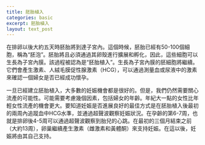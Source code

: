 ```yaml
---
title: 胚胎植入
categories: basic
excerpt: 胚胎植入
layout: text_post
---
```


在排卵以後大約五天時胚胎將到達子宮內。這個時候，胚胎已經有50-100個細胞，稱為“胚泡”。胚胎將且必須通過其卵殼進行擴展和孵化，因此，這些細胞可以生長為子宮內膜。該過程被認為是“胚胎植入”。生長為子宮內膜的胚細胞將繼續。它們會產生激素、人絨毛膜促性腺激素（HCG），可以通過測量血或尿液中的激素來確認一個婦女是否已經成功懷孕。


一旦已經建立胚胎植入，大多數的妊娠機會都是很好的。但是，我們仍然需要關心流產的可能性。可能需要考慮幾個因素，包括婦女的年齡。年紀大一點的女性比年輕女性流產的機會更大。要知道妊娠是否進展良好的最佳方式是在胚胎植入後最初的兩周內追蹤血中HCG水準，並通過超聲波觀察妊娠狀況。在孕齡的第6-7周，也就是排卵後4-5周可以通過超聲波觀察到胎兒的心跳。在最初的三個月結束之前（大約13周），卵巢繼續產生激素（雌激素和黃體酮）來支持妊娠。在這以後，妊娠將由其自己支持。
